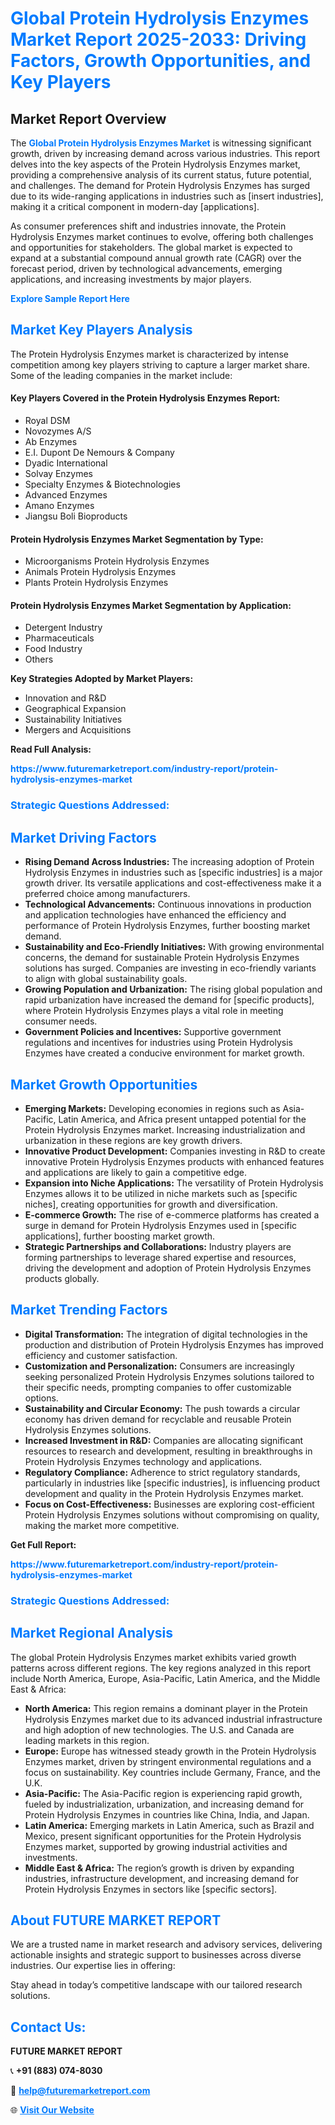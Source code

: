 <h1 style="color: #007BFF;">Global Protein Hydrolysis Enzymes Market Report 2025-2033: Driving Factors, Growth Opportunities, and Key Players</h1>

<section id="overview">
<h2>Market Report Overview</h2>
<p>The <a href="https://www.futuremarketreport.com/industry-report/protein-hydrolysis-enzymes-market" style="color: #007BFF; text-decoration: none;"><strong>Global Protein Hydrolysis Enzymes Market</strong></a> is witnessing significant growth, driven by increasing demand across various industries. This report delves into the key aspects of the Protein Hydrolysis Enzymes market, providing a comprehensive analysis of its current status, future potential, and challenges. The demand for Protein Hydrolysis Enzymes has surged due to its wide-ranging applications in industries such as [insert industries], making it a critical component in modern-day [applications].</p>
<p>As consumer preferences shift and industries innovate, the Protein Hydrolysis Enzymes market continues to evolve, offering both challenges and opportunities for stakeholders. The global market is expected to expand at a substantial compound annual growth rate (CAGR) over the forecast period, driven by technological advancements, emerging applications, and increasing investments by major players.</p>
</section>

<section id="overview">
<p><a href="https://www.futuremarketreport.com/request-sample/reportId=109440" style="color: #007BFF; text-decoration: none;"><strong>Explore Sample Report Here</strong></a></p>
</section>

<section id="key-players">
<h2 style="color: #007BFF;">Market Key Players Analysis</h2>
<p>The Protein Hydrolysis Enzymes market is characterized by intense competition among key players striving to capture a larger market share. Some of the leading companies in the market include:</p>
<h4>Key Players Covered in the Protein Hydrolysis Enzymes Report:</h4>
<ul><li>Royal DSM</li><li>Novozymes A/S</li><li>Ab Enzymes</li><li>E.I. Dupont De Nemours &amp; Company</li><li>Dyadic International</li><li>Solvay Enzymes</li><li>Specialty Enzymes &amp; Biotechnologies</li><li>Advanced Enzymes</li><li>Amano Enzymes</li><li>Jiangsu Boli Bioproducts</li></ul>
<h4>Protein Hydrolysis Enzymes Market Segmentation by Type:</h4>
<ul><li>Microorganisms Protein Hydrolysis Enzymes</li><li>Animals Protein Hydrolysis Enzymes</li><li>Plants Protein Hydrolysis Enzymes</li></ul>

<h4>Protein Hydrolysis Enzymes Market Segmentation by Application:</h4>
<ul><li>Detergent Industry</li><li>Pharmaceuticals</li><li>Food Industry</li><li>Others</li></ul>
<p><strong>Key Strategies Adopted by Market Players:</strong></p>
<ul>
<li>Innovation and R&D</li>
<li>Geographical Expansion</li>
<li>Sustainability Initiatives</li>
<li>Mergers and Acquisitions</li>
</ul>
</section>

<section>
<p><strong>Read Full Analysis: </strong></p><a href="https://www.futuremarketreport.com/industry-report/protein-hydrolysis-enzymes-market" style="color: #007BFF; text-decoration: none;"><strong>https://www.futuremarketreport.com/industry-report/protein-hydrolysis-enzymes-market</strong></a>
<h3 style="color: #007BFF;">Strategic Questions Addressed:</h3>
</section>

<section id="driving-factors">
<h2 style="color: #007BFF;">Market Driving Factors</h2>
<ul>
<li><strong>Rising Demand Across Industries:</strong> The increasing adoption of Protein Hydrolysis Enzymes in industries such as [specific industries] is a major growth driver. Its versatile applications and cost-effectiveness make it a preferred choice among manufacturers.</li>
<li><strong>Technological Advancements:</strong> Continuous innovations in production and application technologies have enhanced the efficiency and performance of Protein Hydrolysis Enzymes, further boosting market demand.</li>
<li><strong>Sustainability and Eco-Friendly Initiatives:</strong> With growing environmental concerns, the demand for sustainable Protein Hydrolysis Enzymes solutions has surged. Companies are investing in eco-friendly variants to align with global sustainability goals.</li>
<li><strong>Growing Population and Urbanization:</strong> The rising global population and rapid urbanization have increased the demand for [specific products], where Protein Hydrolysis Enzymes plays a vital role in meeting consumer needs.</li>
<li><strong>Government Policies and Incentives:</strong> Supportive government regulations and incentives for industries using Protein Hydrolysis Enzymes have created a conducive environment for market growth.</li>
</ul>
</section>

<section id="growth-opportunities">
<h2 style="color: #007BFF;">Market Growth Opportunities</h2>
<ul>
<li><strong>Emerging Markets:</strong> Developing economies in regions such as Asia-Pacific, Latin America, and Africa present untapped potential for the Protein Hydrolysis Enzymes market. Increasing industrialization and urbanization in these regions are key growth drivers.</li>
<li><strong>Innovative Product Development:</strong> Companies investing in R&D to create innovative Protein Hydrolysis Enzymes products with enhanced features and applications are likely to gain a competitive edge.</li>
<li><strong>Expansion into Niche Applications:</strong> The versatility of Protein Hydrolysis Enzymes allows it to be utilized in niche markets such as [specific niches], creating opportunities for growth and diversification.</li>
<li><strong>E-commerce Growth:</strong> The rise of e-commerce platforms has created a surge in demand for Protein Hydrolysis Enzymes used in [specific applications], further boosting market growth.</li>
<li><strong>Strategic Partnerships and Collaborations:</strong> Industry players are forming partnerships to leverage shared expertise and resources, driving the development and adoption of Protein Hydrolysis Enzymes products globally.</li>
</ul>
</section>

<section id="trending-factors">
<h2 style="color: #007BFF;">Market Trending Factors</h2>
<ul>
<li><strong>Digital Transformation:</strong> The integration of digital technologies in the production and distribution of Protein Hydrolysis Enzymes has improved efficiency and customer satisfaction.</li>
<li><strong>Customization and Personalization:</strong> Consumers are increasingly seeking personalized Protein Hydrolysis Enzymes solutions tailored to their specific needs, prompting companies to offer customizable options.</li>
<li><strong>Sustainability and Circular Economy:</strong> The push towards a circular economy has driven demand for recyclable and reusable Protein Hydrolysis Enzymes solutions.</li>
<li><strong>Increased Investment in R&D:</strong> Companies are allocating significant resources to research and development, resulting in breakthroughs in Protein Hydrolysis Enzymes technology and applications.</li>
<li><strong>Regulatory Compliance:</strong> Adherence to strict regulatory standards, particularly in industries like [specific industries], is influencing product development and quality in the Protein Hydrolysis Enzymes market.</li>
<li><strong>Focus on Cost-Effectiveness:</strong> Businesses are exploring cost-efficient Protein Hydrolysis Enzymes solutions without compromising on quality, making the market more competitive.</li>
</ul>
</section>

<section>
<p><strong>Get Full Report: </strong></p><a href="https://www.futuremarketreport.com/industry-report/protein-hydrolysis-enzymes-market" style="color: #007BFF; text-decoration: none;"><strong>https://www.futuremarketreport.com/industry-report/protein-hydrolysis-enzymes-market</strong></a>
<h3 style="color: #007BFF;">Strategic Questions Addressed:</h3>
</section>


<section id="regional-analysis">
<h2 style="color: #007BFF;">Market Regional Analysis</h2>
<p>The global Protein Hydrolysis Enzymes market exhibits varied growth patterns across different regions. The key regions analyzed in this report include North America, Europe, Asia-Pacific, Latin America, and the Middle East & Africa:</p>
<ul>
<li><strong>North America:</strong> This region remains a dominant player in the Protein Hydrolysis Enzymes market due to its advanced industrial infrastructure and high adoption of new technologies. The U.S. and Canada are leading markets in this region.</li>
<li><strong>Europe:</strong> Europe has witnessed steady growth in the Protein Hydrolysis Enzymes market, driven by stringent environmental regulations and a focus on sustainability. Key countries include Germany, France, and the U.K.</li>
<li><strong>Asia-Pacific:</strong> The Asia-Pacific region is experiencing rapid growth, fueled by industrialization, urbanization, and increasing demand for Protein Hydrolysis Enzymes in countries like China, India, and Japan.</li>
<li><strong>Latin America:</strong> Emerging markets in Latin America, such as Brazil and Mexico, present significant opportunities for the Protein Hydrolysis Enzymes market, supported by growing industrial activities and investments.</li>
<li><strong>Middle East & Africa:</strong> The region’s growth is driven by expanding industries, infrastructure development, and increasing demand for Protein Hydrolysis Enzymes in sectors like [specific sectors].</li>
</ul>
</section>

<footer>
<h2 style="color: #007BFF;">About FUTURE MARKET REPORT</h2>
<p>We are a trusted name in market research and advisory services, delivering actionable insights and strategic support to businesses across diverse industries. Our expertise lies in offering:</p>

<p>Stay ahead in today’s competitive landscape with our tailored research solutions.</p>

<h2 style="color: #007BFF;">Contact Us:</h2>
<p><strong>FUTURE MARKET REPORT</strong></p>
<p>📞 <strong>+91 (883) 074-8030</strong></p>
<p>📧 <strong><a href="mailto:help@futuremarketreport.com" style="color: #007BFF;">help@futuremarketreport.com</a></strong></p>
<p>🌐 <strong><a href="https://www.futuremarketreport.com/" style="color: #007BFF;">Visit Our Website</a></strong></p>
</footer>